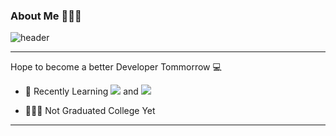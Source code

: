 ### About Me 👩🏻‍💻

![header](https://capsule-render.vercel.app/api?type=slice&color=auto&height=150&section=header&text=Lee%20Si%20Eun&fontSize=50&animation=fadeIn)



---
Hope to become a better Developer Tommorrow 💻
* <p> 🧠 Recently Learning 
  <img src="https://img.shields.io/badge/React-220010?style=flat-square&logo=React&logoColor=27D9D3"/>  and  <img src="https://img.shields.io/badge/Javascript-FADE32?style=flat-square&logo=Javascript&logoColor=black"/></p>
* <p> 👩🏻‍🎓 Not Graduated College Yet

  
---

